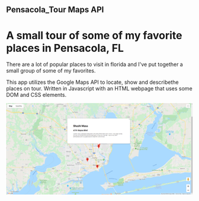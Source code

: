 ## Pensacola_Tour Maps API
# A small tour of some of my favorite places in Pensacola, FL

There are a lot of popular places to visit in florida and I've put together a small group of some of my favorites.

This app utilizes the Google Maps API to locate, show and describethe places on tour. Written in Javascript with an HTML webpage that uses some DOM and CSS elements.

![screenshot](/screenshot.png)
